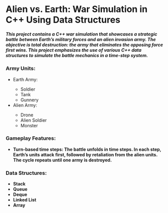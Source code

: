 <h1>Alien vs. Earth: War Simulation in C++ Using Data Structures</h1>
<h5>This project contains a C++ war simulation that showcases a strategic battle between Earth’s military forces and an alien invasion army. The objective is total destruction: the army that eliminates the opposing force first wins. This project emphasizes the use of various C++ data structures to simulate the battle mechanics in a time-step system.</h5>
<h3>Army Units:</h3>
<ul>
  <li>Earth Army:</li>
  <ul>
    <li>Soldier</li>
    <li>Tank</li>
    <li>Gunnery</li>
  </ul>
    <li>Alien Army:</li>
  <ul>
    <li>Drone</li>
    <li>Alien Soldier</li>
    <li>Monster</li>
  </ul>
</ul>
<h3>Gameplay Features:</h3>
<ul>
  <li><b>Turn-based time steps:<b> The battle unfolds in time steps. In each step, Earth’s units attack first, followed by retaliation from the alien units. The cycle repeats until one army is destroyed.</li>
</ul>
<h3>Data Structures:</h3>
<ul>
  <li>Stack</li>
  <li>Queue</li>
  <li>Deque</li>
  <li>Linked List</li>
  <li>Array</li>
</ul>
